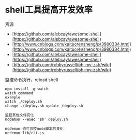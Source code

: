 # shell工具提高开发效率

资源

* [https://github.com/alebcay/awesome-shell](https://github.com/alebcay/awesome-shell)
* [http://www.cnblogs.com/kaituorensheng/p/3980334.html](http://www.cnblogs.com/kaituorensheng/p/3980334.html)
* [https://github.com/alebcay/awesome-shell](https://github.com/alebcay/awesome-shell)
* [https://github.com/robbyrussell/oh-my-zsh/wiki](https://github.com/robbyrussell/oh-my-zsh/wiki)

监控命令执行，reload shell

```
npm install -g watch
watch command 
example 
watch ./deploy.sh
change ./deploy.sh update /deploy.sh

监控其他文件变化
nodemon --exec 'sh' deploy.sh

nodemon 也可监控node脚本的变化
nodemon lib/cli.js
```



